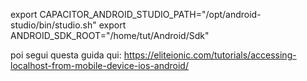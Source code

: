 export CAPACITOR_ANDROID_STUDIO_PATH="/opt/android-studio/bin/studio.sh"
export ANDROID_SDK_ROOT="/home/tut/Android/Sdk"

poi segui questa guida qui:
https://eliteionic.com/tutorials/accessing-localhost-from-mobile-device-ios-android/
